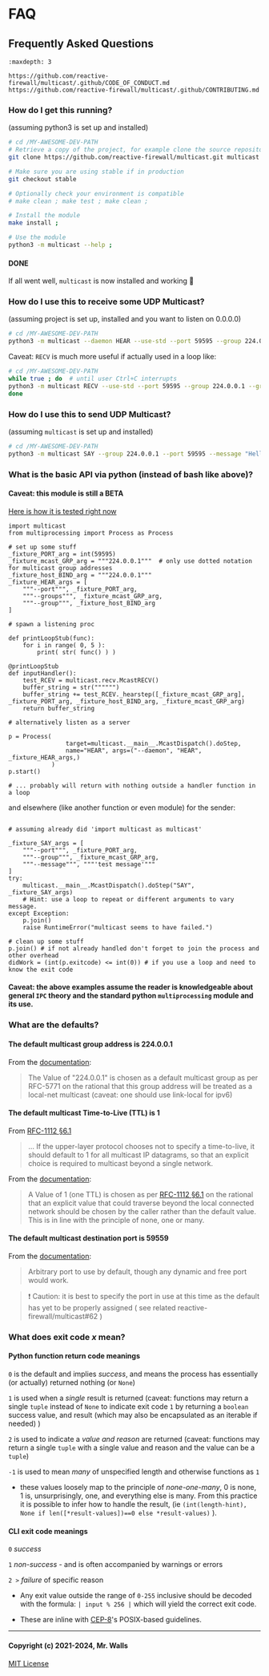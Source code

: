 # FAQ

## Frequently Asked Questions

```{toctree}
:maxdepth: 3

https://github.com/reactive-firewall/multicast/.github/CODE_OF_CONDUCT.md
https://github.com/reactive-firewall/multicast/.github/CONTRIBUTING.md
```

### How do I get this running?

(assuming python3 is set up and installed)

```bash
# cd /MY-AWESOME-DEV-PATH
# Retrieve a copy of the project, for example clone the source repository
git clone https://github.com/reactive-firewall/multicast.git multicast && cd ./multicast

# Make sure you are using stable if in production
git checkout stable

# Optionally check your environment is compatible
# make clean ; make test ; make clean ;

# Install the module
make install ;

# Use the module
python3 -m multicast --help ;
```
#### DONE

If all went well, `multicast` is now installed and working :tada:


### How do I use this to receive some UDP Multicast?

(assuming project is set up, installed and you want to listen on 0.0.0.0)

```bash
# cd /MY-AWESOME-DEV-PATH
python3 -m multicast --daemon HEAR --use-std --port 59595 --group 224.0.0.1
```

Caveat: `RECV` is much more useful if actually used in a loop like:

```bash
# cd /MY-AWESOME-DEV-PATH
while true ; do  # until user Ctrl+C interrupts
python3 -m multicast RECV --use-std --port 59595 --group 224.0.0.1 --groups 224.0.0.1
done
```


### How do I use this to send UDP Multicast?

(assuming `multicast` is set up and installed)

```bash
# cd /MY-AWESOME-DEV-PATH
python3 -m multicast SAY --group 224.0.0.1 --port 59595 --message "Hello World!"
```


### What is the basic API via python (instead of bash like above)?

#### Caveat: this module is still a BETA
[Here is how it is tested right now](https://github.com/reactive-firewall/multicast/blob/cdd577549c0bf7c2bcf85d1b857c86135778a9ed/tests/test_usage.py#L251-L554)

```python3
import multicast
from multiprocessing import Process as Process

# set up some stuff
_fixture_PORT_arg = int(59595)
_fixture_mcast_GRP_arg = """224.0.0.1"""  # only use dotted notation for multicast group addresses
_fixture_host_BIND_arg = """224.0.0.1"""
_fixture_HEAR_args = [
	"""--port""", _fixture_PORT_arg,
	"""--groups""", _fixture_mcast_GRP_arg,
	"""--group""", _fixture_host_BIND_arg
]

# spawn a listening proc

def printLoopStub(func):
	for i in range( 0, 5 ):
		print( str( func() ) )

@printLoopStub
def inputHandler():
	test_RCEV = multicast.recv.McastRECV()
	buffer_string = str("""""")
	buffer_string += test_RCEV._hearstep([_fixture_mcast_GRP_arg], _fixture_PORT_arg, _fixture_host_BIND_arg, _fixture_mcast_GRP_arg)
	return buffer_string

# alternatively listen as a server

p = Process(
				target=multicast.__main__.McastDispatch().doStep,
				name="HEAR", args=("--daemon", "HEAR", _fixture_HEAR_args,)
			)
p.start()

# ... probably will return with nothing outside a handler function in a loop
```
and elsewhere (like another function or even module) for the sender:
```python3

# assuming already did 'import multicast as multicast'

_fixture_SAY_args = [
	"""--port""", _fixture_PORT_arg,
	"""--group""", _fixture_mcast_GRP_arg,
	"""--message""", """'test message'"""
]
try:
	multicast.__main__.McastDispatch().doStep("SAY", _fixture_SAY_args)
	# Hint: use a loop to repeat or different arguments to vary message.
except Exception:
	p.join()
	raise RuntimeError("multicast seems to have failed.")

# clean up some stuff
p.join() # if not already handled don't forget to join the process and other overhead
didWork = (int(p.exitcode) <= int(0)) # if you use a loop and need to know the exit code

```
#### Caveat: the above examples assume the reader is knowledgeable about general `IPC` theory and the standard python `multiprocessing` module and its use.


### What are the defaults?

#### The default multicast group address is 224.0.0.1

From the [documentation](https://github.com/reactive-firewall/multicast/blob/v1.4/multicast/__init__.py#L185-L187):
> The Value of "224.0.0.1" is chosen as a default multicast group as per RFC-5771
> on the rational that this group address will be treated as a local-net multicast
> (caveat: one should use link-local for ipv6)

#### The default multicast Time-to-Live (TTL) is 1

From [RFC-1112 §6.1](https://www.rfc-editor.org/rfc/rfc1112#section-6.1)
> ... If the
> upper-layer protocol chooses not to specify a time-to-live, it should
> default to 1 for all multicast IP datagrams, so that an explicit
> choice is required to multicast beyond a single network.

From the [documentation](https://github.com/reactive-firewall/multicast/blob/v1.4/multicast/__init__.py#L214-L217):
> A Value of 1 (one TTL) is chosen as per [RFC-1112 §6.1](https://www.rfc-editor.org/rfc/rfc1112#section-6.1) on the rational that an
> explicit value that could traverse beyond the local connected network should be
> chosen by the caller rather than the default value. This is in line with the principle
> of none, one or many.

#### The default multicast destination port is 59559

From the [documentation](https://github.com/reactive-firewall/multicast/blob/v1.4/multicast/__init__.py#L155):
> Arbitrary port to use by default, though any dynamic and free port would work.

> :exclamation: Caution: it is best to specify the port in use at this time as the default has yet to be properly assigned ( see related reactive-firewall/multicast#62 )


### What does exit code _x_ mean?

#### Python function return code meanings

`0` is the default and implies *success*, and means the process has essentially (or actually) returned nothing (or `None`)

`1` is used when a *single* result is returned (caveat: functions may return a single `tuple` instead of `None` to indicate exit code `1` by returning a `boolean` success value, and result (which may also be encapsulated as an iterable if needed) )

`2` is used to indicate a *value and reason* are returned (caveat: functions may return a single `tuple` with a single value and reason and the value can be a `tuple`)

`-1` is used to mean *many* of unspecified length and otherwise functions as `1`

* these values loosely map to the principle of _none-one-many_, 0 is none, 1 is, unsurprisingly, one, and everything else is many. From this practice it is possible to infer how to handle the result, (ie `(int(length-hint), None if len([*result-values])==0 else *result-values)` ).

#### CLI exit code meanings

`0` *success*

`1` *non-success* - and is often accompanied by warnings or errors

`2 >` *failure* of specific reason

* Any exit value outside the range of `0-255` inclusive should be decoded with the formula: `| input % 256 |` which will yield the correct exit code.

* These are inline with [CEP-8](https://gist.github.com/reactive-firewall/b7ee98df9e636a51806e62ef9c4ab161)'s POSIX-based guidelines.

***
#### Copyright (c) 2021-2024, Mr. Walls
[MIT License](https://github.com/reactive-firewall/multicast/blob/stable/LICENSE.md)
